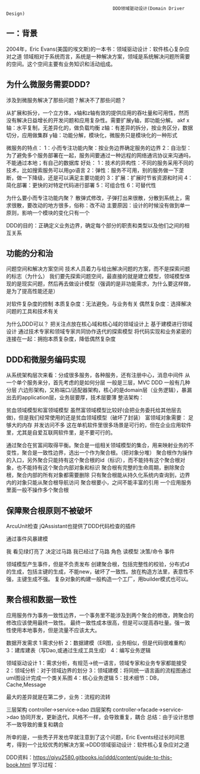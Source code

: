                                             DDD领域驱动设计(Domain Driver Design)

## 一：背景
2004年，Eric Evans(美国的埃文斯)的一本书：领域驱动设计：软件核心复杂应对之道
领域相对于系统而言，系统是一种解决方案，领域是系统解决问题所需要的空间。这个空间主要有业务知识和活动组成。

## 为什么微服务需要DDD?
涉及到微服务解决了那些问题？解决不了那些问题？
 
从扩展和拆分，一个立方体，x轴和z轴有效的提供应用的吞吐量和可用性，然而没有解决日益增长的开发问题和应用复杂性。需要扩展y轴，即功能分解。
akf
x轴：水平复制，无差异化的，做负载均衡
z轴：有差异的拆分，按业务区分，数据切分，应用做集群
y轴：功能分解，模块化，微服务只是模块化的一种形式

微服务的特点：
1：小而专注功能内聚：按业务边界确定服务的边界
2：自治型：为了避免多个服务部署在一起，服务间要通过一种远程的网络通讯协议来沟通吗，不能通过本地；有自己的数据库
好处：
1：技术的异构性：不同的服务采用不同的技术，比如搜索服务可以用go语言
2：弹性：服务不可用，别的服务做一下垄断，做一下降级，还是可以满足主要功能的
3：扩展：扩展时节省资源和时间
4：简化部署：更快的对特定代码进行部署
5：可组合性
6：可替代性

为什么要小而专注功能内聚？
散弹式修改，子弹打出来很散，分散到系统上，需求很散，要改动的地方很多，俗称：改不动
主要原因：设计的时候没有做到单一原则，影响一个模块的变化只有一个

DDD的目的：正确定义业务边界，确定每个部分的职责和类型以及他们之间的相互关系


## 功能的分和治
问题空间和解决方案空间
技术人员着力与给出解决问题的方案，而不是探索问题的标志（为什么）
我们要先探索问题空间，最直接的就是建立模型，领域模型体现的是现实问题，然后再去做设计模型（强调的是非功能需求，为什么要这样做，是为了提高性能还是）

对软件复杂度的控制
本质复杂度：无法避免，与业务有关
偶然复杂度：选择解决问题的工具和技术有关

为什么DDD可以？
把关注点放在核心域和核心域的领域设计上
基于建模进行领域设计
通过技术专家和领域专家共同协作迭代的探索模型
将代码实现和业务紧密的连接在一起：拥抱本质复杂度，降低偶然复杂度

## DDD和微服务编码实现
从系统架构层次来看：分成很多服务，各种服务，还有注册中心，消息中间件
从一个单个服务来分，首先考虑的是如何分层 一般是三层，MVC
DDD 一般有几种分层
六边形架构，又称端口/适配器架构，核心的是domain层（业务逻辑），暴漏出去的application层，业务层要厚，技术层要薄
整洁架构：

贫血领域模型和富领域模型
虽然富领域模型比较好(会把业务委托给其他层去做)，但是我们经常使用的还是贫血领域模型（破坏了封装）
富领域对象需要： 足够大的内存     并发访问不多
这在单机软件里很多场景是可行的，但在企业应用软件里，尤其是自爱互联网软件里，是不要可行的。

通过聚合在贫富间取得平衡。聚合是一组相关领域模型的集合，用来映射业务的不变性，聚合是一致性边界，选出一个作为聚合根。（把对象分堆）
聚合根作为操作的入口，另外聚合只能持有这个聚合根的id（标识），而不能持有这个聚合根对象，也不能持有这个聚合内部对象和标识
聚合根有完整的生命周期，删除聚合根，聚合内部的所有对象都需要删除
只有聚合根能从持久化系统内查询到，边界内的对象只能从聚合根导航访问
聚合根要小，之间不能丰富的引用
一个应用服务里面一般不操作多个聚合根


## 保障聚合根原则不被破坏
ArcuUnit检查
jQAssistant也提供了DDD代码检查的插件       

通过事件风暴建模                                                                                         

我      看见绿灯亮了     决定过马路      我已经过了马路
角色      读模型         决策/命令         事件

领域模型产生事件，但是不负责发布
创建聚合根，包括完整性的校验，分布式id的生成，包括主键的生成，不能new，破坏了一致性。放在构造方法里，表意性不强，主键生成不强。
复杂对象的构建一般构造一个工厂，用builder模式也可以。


## 聚合根和数据一致性
应用服务作为事务一致性边界，一个事务里不能涉及到两个聚合的修改，跨聚合的修改应该使用最终一致性。
最终一致性成本很高，但是可以提高吞吐量。强一致性使用本地事务，但是流量不应该太大。



数据开发需求
1:需求分析
2：数据建模（ER图，业务相似，但是代码很难重构）
3：建库建表（写Dao,或通过生成工具生成）
4：编写业务逻辑

领域驱动设计
1：需求分析，有规范->统一语言，领域专家和业务专家都能接受
2：领域分析：对于领域边界的划分
3：领域建模：将同统一语言画的流程图通过uml图设计完成一个类关系图
4：核心业务逻辑
5：技术细节：DB，Cache,Message

最大的差异就是在第二步，业务：流程的流转


三层架构 controller->service->dao
四层架构 controller->facade->service->dao 协同开发，更新迭代，风格不一样，会导致重复，耦合
总结：由于设计思想不一致导致的重复和耦合

所幸的是，一些秃子开发也早就注意到了这个问题，Eric Events经过长时间思考，得到一个比较优秀的解决方案->DDD领域驱动设计：软件核心复杂应对之道






DDD资料：https://qiyu2580.gitbooks.io/iddd/content/guide-to-this-book.html
学习过程：











